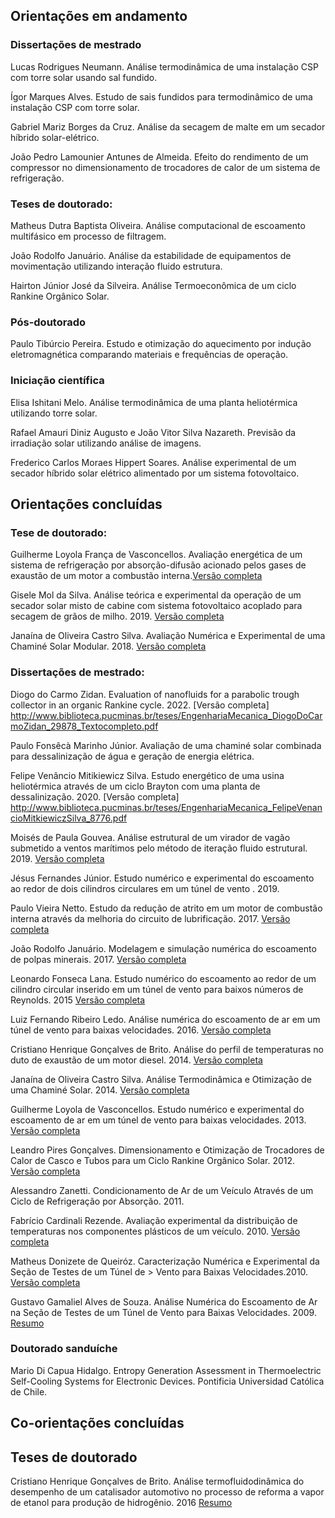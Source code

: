 ## **Orientações em andamento**

### Dissertações de mestrado

Lucas Rodrigues Neumann. Análise termodinâmica de uma instalação CSP com torre solar usando sal fundido.

Ígor Marques Alves. Estudo de sais fundidos para termodinâmico de uma instalação CSP com torre solar.

Gabriel Mariz Borges da Cruz. Análise da secagem de malte em um secador híbrido solar-elétrico.

João Pedro Lamounier Antunes de Almeida. Efeito do rendimento de um compressor no dimensionamento de trocadores de calor de um sistema de refrigeração.


### Teses de doutorado:

Matheus Dutra Baptista Oliveira. Análise computacional de escoamento multifásico em processo de filtragem.

João Rodolfo Januário. Análise da estabilidade de equipamentos de movimentação utilizando interação fluido estrutura. 

Hairton Júnior José da Silveira. Análise Termoeconômica de um ciclo Rankine Orgânico Solar. 

### Pós-doutorado

Paulo Tibúrcio Pereira. Estudo e otimização do aquecimento por indução eletromagnética comparando materiais e frequências de operação.

### Iniciação científica

Elisa Ishitani Melo. Análise termodinâmica de uma planta heliotérmica utilizando torre solar.

Rafael Amauri Diniz Augusto e João Vitor Silva Nazareth. Previsão da irradiação solar utilizando análise de imagens. 

Frederico Carlos Moraes Hippert Soares. Análise experimental de um secador híbrido solar elétrico alimentado por um sistema fotovoltaico.

## **Orientações concluídas**

### Tese de doutorado:

Guilherme Loyola França de Vasconcellos. Avaliação energética de um sistema de refrigeração por absorção-difusão acionado pelos gases de exaustão de um motor a combustão interna.[Versão completa](http://www.biblioteca.pucminas.br/teses/EngMecanica_VasconcellosGLF_1.pdf)

Gisele Mol da Silva. Análise teórica e experimental da operação de um secador solar misto de cabine com sistema fotovoltaico acoplado para secagem de grãos de milho. 2019.
[Versão completa](http://www.biblioteca.pucminas.br/teses/EngenhariaMecanica_GiseleMolDaSilva_7863.pdf)

Janaína de Oliveira Castro Silva. Avaliação Numérica e Experimental de uma Chaminé Solar Modular. 2018.
[Versão completa](http://www.biblioteca.pucminas.br/teses/EngMecanica_SilvaJO_1.pdf)

### Dissertações de mestrado:

Diogo do Carmo Zidan. Evaluation of nanofluids for a parabolic trough collector in an organic Rankine cycle. 2022. [Versão completa] http://www.biblioteca.pucminas.br/teses/EngenhariaMecanica_DiogoDoCarmoZidan_29878_Textocompleto.pdf

Paulo Fonsêcà Marinho Júnior. Avaliação de uma chaminé solar combinada para dessalinização de água e geração de energia elétrica.

Felipe Venâncio Mitikiewicz Silva. Estudo energético de uma usina heliotérmica através de um ciclo Brayton com uma planta de dessalinização. 2020. [Versão completa] http://www.biblioteca.pucminas.br/teses/EngenhariaMecanica_FelipeVenancioMitkiewiczSilva_8776.pdf

Moisés de Paula Gouvea. Análise estrutural de um virador de vagão submetido a ventos marítimos pelo método de iteração fluido estrutural. 2019. [Versão completa](http://www.biblioteca.pucminas.br/teses/EngenhariaMecanica_MoisesDePaulaGouvea_8090.pdf)

Jésus Fernandes Júnior. Estudo numérico e experimental do escoamento ao redor de dois cilindros circulares em um túnel de vento . 2019.

Paulo Vieira Netto. Estudo da redução de atrito em um motor de combustão interna através da melhoria do circuito de lubrificação. 2017.
[Versão completa](http://www.biblioteca.pucminas.br/teses/EngMecanica_NettoPV_1.pdf)

João Rodolfo Januário. Modelagem e simulação numérica do escoamento de polpas minerais. 2017. 
[Versão completa](http://www.biblioteca.pucminas.br/teses/EngMecanica_JanuarioJR_1.pdf)

Leonardo Fonseca Lana. Estudo numérico do escoamento ao redor de um cilindro circular inserido em um túnel de vento para baixos números de Reynolds. 2015
[Versão completa](http://www.biblioteca.pucminas.br/teses/EngMecanica_LanaLF_1.pdf)

Luiz Fernando Ribeiro Ledo. Análise numérica do escoamento de ar em um túnel de vento para baixas velocidades. 2016. 
[Versão completa](http://www.biblioteca.pucminas.br/teses/EngMecanica_LedoLFR_1r.pdf)

Cristiano Henrique Gonçalves de Brito. Análise do perfil de temperaturas no duto de exaustão de um motor diesel. 2014. 
[Versão completa](http://www.biblioteca.pucminas.br/teses/EngMecanica_BritoCHG_1.pdf)

Janaína de Oliveira Castro Silva. Análise Termodinâmica e Otimização de uma Chaminé Solar. 2014. 
[Versão completa](http://www.biblioteca.pucminas.br/teses/EngMecanica_SilvaJOC_1.pdf)

Guilherme Loyola de Vasconcellos. Estudo numérico e experimental do escoamento de ar em um túnel de vento para baixas velocidades. 2013.
[Versão completa](http://www.biblioteca.pucminas.br/teses/EngMecanica_VasconcellosGLF_1.pdf)

Leandro Pires Gonçalves. Dimensionamento e Otimização de Trocadores de Calor de Casco e Tubos para um Ciclo Rankine Orgânico Solar. 2012. 
[Versão completa](http://www.biblioteca.pucminas.br/teses/EngMecanica_GonçalvesLP_1.pdf)

Alessandro Zanetti. Condicionamento de Ar de um Veículo Através de um Ciclo de Refrigeração por Absorção. 2011. 

Fabrício Cardinali Rezende. Avaliação experimental da distribuição de temperaturas nos componentes plásticos de um veículo. 2010. 
[Versão completa](http://www.biblioteca.pucminas.br/teses/EngMecanica_RezendeFC_1.pdf)

Matheus Donizete de Queiróz. Caracterização Numérica e Experimental da Seção de Testes de um Túnel de > Vento para Baixas Velocidades.2010. 
[Versão completa](http://www.biblioteca.pucminas.br/teses/EngMecanica_QueirozMD_1.pdf)

Gustavo Gamaliel Alves de Souza. Análise Numérica do Escoamento de Ar na Seção de Testes de um Túnel de Vento para Baixas Velocidades. 2009. 
[Resumo](http://www.biblioteca.pucminas.br/teses/EngMecanica_SouzaGG_1r.pdf)

### Doutorado sanduíche

Mario Di Capua Hidalgo. Entropy Generation Assessment in Thermoelectric Self-Cooling Systems for Electronic Devices. Pontificia Universidad Católica de Chile.

## **Co-orientações concluídas**

## Teses de doutorado

Cristiano Henrique Gonçalves de Brito. Análise termofluidodinâmica do desempenho de um catalisador automotivo no processo de reforma a vapor de etanol para produção de hidrogênio. 2016
[Resumo](http://www.biblioteca.pucminas.br/teses/EngenhariaMecanica_CristianoHenriqueGoncalvesDeBrito_8088.pdf)

